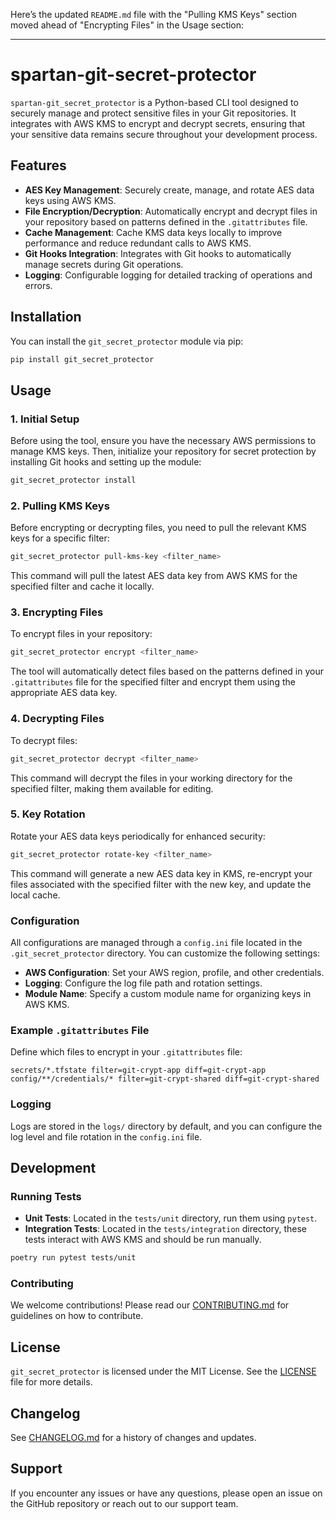 Here’s the updated `README.md` file with the "Pulling KMS Keys" section moved ahead of "Encrypting Files" in the Usage section:

---

# spartan-git-secret-protector

`spartan-git_secret_protector` is a Python-based CLI tool designed to securely manage and protect sensitive files in your Git repositories. It integrates with AWS KMS to encrypt and decrypt secrets, ensuring that your sensitive data remains secure throughout your development process.

## Features

- **AES Key Management**: Securely create, manage, and rotate AES data keys using AWS KMS.
- **File Encryption/Decryption**: Automatically encrypt and decrypt files in your repository based on patterns defined in the `.gitattributes` file.
- **Cache Management**: Cache KMS data keys locally to improve performance and reduce redundant calls to AWS KMS.
- **Git Hooks Integration**: Integrates with Git hooks to automatically manage secrets during Git operations.
- **Logging**: Configurable logging for detailed tracking of operations and errors.

## Installation

You can install the `git_secret_protector` module via pip:

```sh
pip install git_secret_protector
```

## Usage

### 1. Initial Setup

Before using the tool, ensure you have the necessary AWS permissions to manage KMS keys. Then, initialize your repository for secret protection by installing Git hooks and setting up the module:

```sh
git_secret_protector install
```

### 2. Pulling KMS Keys

Before encrypting or decrypting files, you need to pull the relevant KMS keys for a specific filter:

```sh
git_secret_protector pull-kms-key <filter_name>
```

This command will pull the latest AES data key from AWS KMS for the specified filter and cache it locally.

### 3. Encrypting Files

To encrypt files in your repository:

```sh
git_secret_protector encrypt <filter_name>
```

The tool will automatically detect files based on the patterns defined in your `.gitattributes` file for the specified filter and encrypt them using the appropriate AES data key.

### 4. Decrypting Files

To decrypt files:

```sh
git_secret_protector decrypt <filter_name>
```

This command will decrypt the files in your working directory for the specified filter, making them available for editing.

### 5. Key Rotation

Rotate your AES data keys periodically for enhanced security:

```sh
git_secret_protector rotate-key <filter_name>
```

This command will generate a new AES data key in KMS, re-encrypt your files associated with the specified filter with the new key, and update the local cache.

### Configuration

All configurations are managed through a `config.ini` file located in the `.git_secret_protector` directory. You can customize the following settings:

- **AWS Configuration**: Set your AWS region, profile, and other credentials.
- **Logging**: Configure the log file path and rotation settings.
- **Module Name**: Specify a custom module name for organizing keys in AWS KMS.

### Example `.gitattributes` File

Define which files to encrypt in your `.gitattributes` file:

```
secrets/*.tfstate filter=git-crypt-app diff=git-crypt-app
config/**/credentials/* filter=git-crypt-shared diff=git-crypt-shared
```

### Logging

Logs are stored in the `logs/` directory by default, and you can configure the log level and file rotation in the `config.ini` file.

## Development

### Running Tests

- **Unit Tests**: Located in the `tests/unit` directory, run them using `pytest`.
- **Integration Tests**: Located in the `tests/integration` directory, these tests interact with AWS KMS and should be run manually.

```sh
poetry run pytest tests/unit
```

### Contributing

We welcome contributions! Please read our [CONTRIBUTING.md](CONTRIBUTING.md) for guidelines on how to contribute.

## License

`git_secret_protector` is licensed under the MIT License. See the [LICENSE](LICENSE) file for more details.

## Changelog

See [CHANGELOG.md](CHANGELOG.md) for a history of changes and updates.

## Support

If you encounter any issues or have any questions, please open an issue on the GitHub repository or reach out to our support team.
